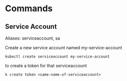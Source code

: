 # Commands

## Service Account

Aliases:
serviceaccount, sa

Create a new service account named my-service-account
```
kubectl create serviceaccount my-service-account
```

to create a token for that serviceaccount
```
k create token <same-name-of-serviceaccount>
```
